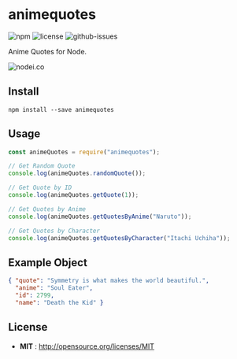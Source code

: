 # animequotes

![npm](https://img.shields.io/npm/v/animequotes.svg) ![license](https://img.shields.io/npm/l/animequotes.svg) ![github-issues](https://img.shields.io/github/issues/FR0ST1N/animequotes.svg)

Anime Quotes for Node.

![nodei.co](https://nodei.co/npm/animequotes.png?downloads=true&downloadRank=true&stars=true)


## Install

`npm install --save animequotes`


## Usage

 ```javascript
const animeQuotes = require("animequotes");

// Get Random Quote
console.log(animeQuotes.randomQuote());

// Get Quote by ID
console.log(animeQuotes.getQuote(1));

// Get Quotes by Anime
console.log(animeQuotes.getQuotesByAnime("Naruto"));

// Get Quotes by Character
console.log(animeQuotes.getQuotesByCharacter("Itachi Uchiha"));
```


## Example Object

```json
{ "quote": "Symmetry is what makes the world beautiful.",
  "anime": "Soul Eater",
  "id": 2799,
  "name": "Death the Kid" }
```


## License

 - **MIT** : http://opensource.org/licenses/MIT
